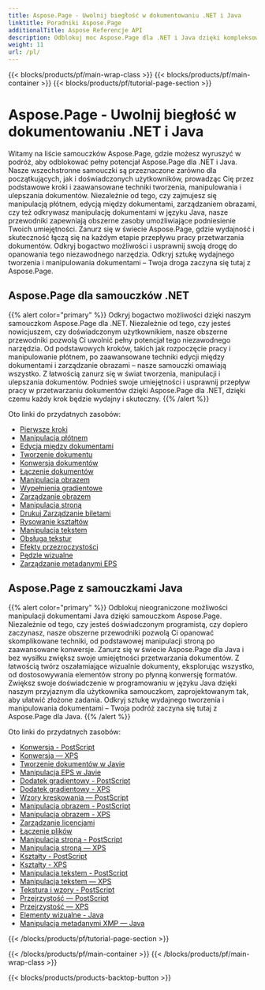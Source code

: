 ```yaml
---
title: Aspose.Page - Uwolnij biegłość w dokumentowaniu .NET i Java
linktitle: Poradniki Aspose.Page
additionalTitle: Aspose Referencje API
description: Odblokuj moc Aspose.Page dla .NET i Java dzięki kompleksowym samouczkom. Opanuj tworzenie, manipulowanie i ulepszanie dokumentów bez wysiłku.
weight: 11
url: /pl/
---
```


{{< blocks/products/pf/main-wrap-class >}}
{{< blocks/products/pf/main-container >}}
{{< blocks/products/pf/tutorial-page-section >}}

# Aspose.Page - Uwolnij biegłość w dokumentowaniu .NET i Java


Witamy na liście samouczków Aspose.Page, gdzie możesz wyruszyć w podróż, aby odblokować pełny potencjał Aspose.Page dla .NET i Java. Nasze wszechstronne samouczki są przeznaczone zarówno dla początkujących, jak i doświadczonych użytkowników, prowadząc Cię przez podstawowe kroki i zaawansowane techniki tworzenia, manipulowania i ulepszania dokumentów. Niezależnie od tego, czy zajmujesz się manipulacją płótnem, edycją między dokumentami, zarządzaniem obrazami, czy też odkrywasz manipulację dokumentami w języku Java, nasze przewodniki zapewniają obszerne zasoby umożliwiające podniesienie Twoich umiejętności. Zanurz się w świecie Aspose.Page, gdzie wydajność i skuteczność łączą się na każdym etapie przepływu pracy przetwarzania dokumentów. Odkryj bogactwo możliwości i usprawnij swoją drogę do opanowania tego niezawodnego narzędzia. Odkryj sztukę wydajnego tworzenia i manipulowania dokumentami – Twoja droga zaczyna się tutaj z Aspose.Page.

## Aspose.Page dla samouczków .NET
{{% alert color="primary" %}}
Odkryj bogactwo możliwości dzięki naszym samouczkom Aspose.Page dla .NET. Niezależnie od tego, czy jesteś nowicjuszem, czy doświadczonym użytkownikiem, nasze obszerne przewodniki pozwolą Ci uwolnić pełny potencjał tego niezawodnego narzędzia. Od podstawowych kroków, takich jak rozpoczęcie pracy i manipulowanie płótnem, po zaawansowane techniki edycji między dokumentami i zarządzanie obrazami – nasze samouczki omawiają wszystko. Z łatwością zanurz się w świat tworzenia, manipulacji i ulepszania dokumentów. Podnieś swoje umiejętności i usprawnij przepływ pracy w przetwarzaniu dokumentów dzięki Aspose.Page dla .NET, dzięki czemu każdy krok będzie wydajny i skuteczny.
{{% /alert %}}

Oto linki do przydatnych zasobów:
 
- [Pierwsze kroki](./net/getting-started/)
- [Manipulacja płótnem](./net/canvas-manipulation/)
- [Edycja między dokumentami](./net/cross-document-editing/)
- [Tworzenie dokumentu](./net/document-creation/)
- [Konwersja dokumentów](./net/document-conversion/)
- [Łączenie dokumentów](./net/document-merging/)
- [Manipulacja obrazem](./net/image-manipulation/)
- [Wypełnienia gradientowe](./net/gradient-fills/)
- [Zarządzanie obrazem](./net/image-management/)
- [Manipulacja stroną](./net/page-manipulation/)
- [Drukuj Zarządzanie biletami](./net/print-ticket-management/)
- [Rysowanie kształtów](./net/drawing-shapes/)
- [Manipulacja tekstem](./net/text-manipulation/)
- [Obsługa tekstur](./net/texture-handling/)
- [Efekty przezroczystości](./net/transparency-effects/)
- [Pędzle wizualne](./net/visual-brushes/)
- [Zarządzanie metadanymi EPS](./net/eps-metadata-management/)



## Aspose.Page z samouczkami Java
{{% alert color="primary" %}}
Odblokuj nieograniczone możliwości manipulacji dokumentami Java dzięki samouczkom Aspose.Page. Niezależnie od tego, czy jesteś doświadczonym programistą, czy dopiero zaczynasz, nasze obszerne przewodniki pozwolą Ci opanować skomplikowane techniki, od podstawowej manipulacji stroną po zaawansowane konwersje. Zanurz się w świecie Aspose.Page dla Java i bez wysiłku zwiększ swoje umiejętności przetwarzania dokumentów. Z łatwością twórz oszałamiające wizualnie dokumenty, eksplorując wszystko, od dostosowywania elementów strony po płynną konwersję formatów. Zwiększ swoje doświadczenie w programowaniu w języku Java dzięki naszym przyjaznym dla użytkownika samouczkom, zaprojektowanym tak, aby ułatwić złożone zadania. Odkryj sztukę wydajnego tworzenia i manipulowania dokumentami – Twoja podróż zaczyna się tutaj z Aspose.Page dla Java.
{{% /alert %}}

Oto linki do przydatnych zasobów:

- [Konwersja - PostScript](./java/postscript-conversion/)
- [Konwersja — XPS](./java/xps-conversion/)
- [Tworzenie dokumentów w Javie](./java/document-creation/)
- [Manipulacja EPS w Javie](./java/manipulation-eps/)
- [Dodatek gradientowy - PostScript](./java/postscript-gradient-addition/)
- [Dodatek gradientowy - XPS](./java/xps-gradient-addition/)
- [Wzory kreskowania — PostScript](./java/postscript-hatch-patterns/)
- [Manipulacja obrazem - PostScript](./java/postscript-image-manipulation/)
- [Manipulacja obrazem - XPS](./java/xps-image-manipulation/)
- [Zarządzanie licencjami](./java/license-management/)
- [Łączenie plików](./java/file-merging/)
- [Manipulacja stroną - PostScript](./java/postscript-page-manipulation/)
- [Manipulacja stroną — XPS](./java/xps-page-manipulation/)
- [Kształty - PostScript](./java/postscript-shapes/)
- [Kształty - XPS](./java/xps-shapes/)
- [Manipulacja tekstem - PostScript](./java/postscript-text-manipulation/)
- [Manipulacja tekstem — XPS](./java/xps-text-manipulation/)
- [Tekstura i wzory - PostScript](./java/postscript-texture-patterns/)
- [Przejrzystość — PostScript](./java/postscript-transparency/)
- [Przejrzystość — XPS](./java/xps-transparency/)
- [Elementy wizualne - Java](./java/visual-elements/)
- [Manipulacja metadanymi XMP — Java](./java/xmp-metadata-manipulation/)


{{< /blocks/products/pf/tutorial-page-section >}}

{{< /blocks/products/pf/main-container >}}
{{< /blocks/products/pf/main-wrap-class >}}

{{< blocks/products/products-backtop-button >}}
